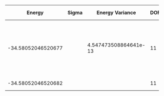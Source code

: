 | Energy              | Sigma | Energy Variance       | DOF | Einf                | Method                                                       | Data Repository |
|---------------------|-------|-----------------------|-----|---------------------|--------------------------------------------------------------|-----------------|
| -34.58052046520677  |       | 4.547473508864641e-13 | 11  | -31.843050000043313 | DMRG (bond dimension 100) using fork tensor product states with U(1) symmetries for charge and spin sector |                 |
| -34.58052046520682  |       |                       | 11  | -31.843050000043313 | Exact diagonalization                                        |                 |
